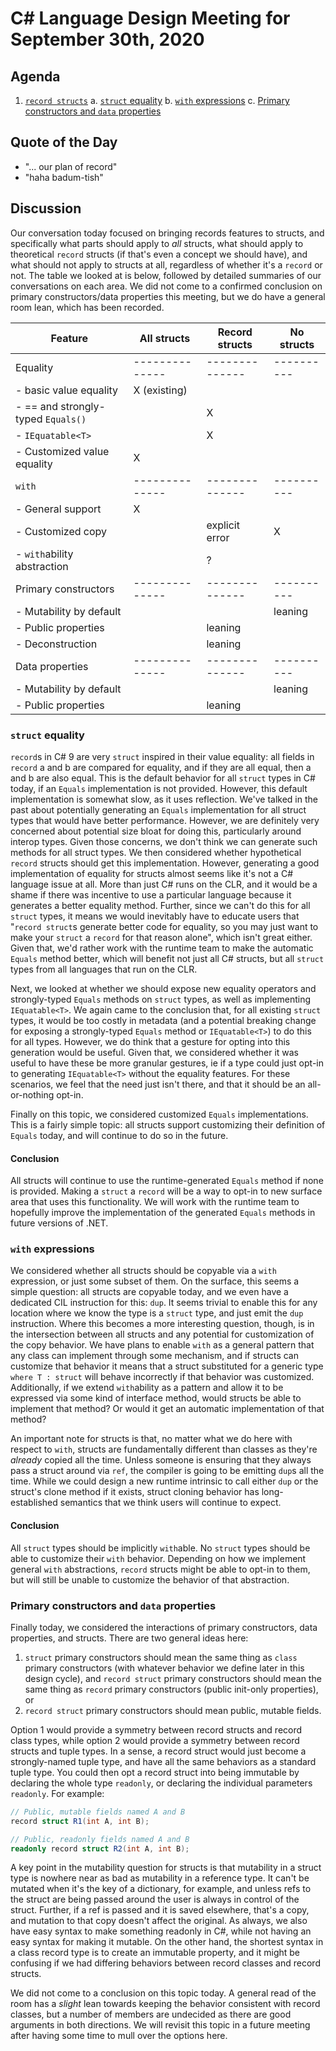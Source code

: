 # C# Language Design Meeting for September 30th, 2020

## Agenda

1. [`record structs`](#record-structs)
    a. [`struct` equality](#struct-equality)
    b. [`with` expressions](#with-expressions)
    c. [Primary constructors and `data` properties](#primary-constructors-and-data-properties)

## Quote of the Day

- "... our plan of record"
- "haha badum-tish"

## Discussion

Our conversation today focused on bringing records features to structs, and specifically what parts should apply
to _all_ structs, what should apply to theoretical `record` structs (if that's even a concept we should have), and
what should not apply to structs at all, regardless of whether it's a `record` or not. The table we looked at is
below, followed by detailed summaries of our conversations on each area. We did not come to a confirmed conclusion
on primary constructors/data properties this meeting, but we do have a general room lean, which has been recorded.

|Feature                           |All structs   |Record structs|No structs|
|----------------------------------|--------------|--------------|----------|
|Equality                          |--------------|--------------|----------|
|- basic value equality            | X (existing) |              |          |
|- == and strongly-typed `Equals()`|              |      X       |          |
|- `IEquatable<T>`                 |              |      X       |          |
|- Customized value equality       |      X       |              |          |
|`with`                            |--------------|--------------|----------|
|- General support                 |      X       |              |          |
|- Customized copy                 |              |explicit error|    X     |
|- `with`ability abstraction       |              |      ?       |          |
|Primary constructors              |--------------|--------------|----------|
|- Mutability by default           |              |              | leaning  |
|- Public properties               |              |   leaning    |          |
|- Deconstruction                  |              |   leaning    |          |
|Data properties                   |--------------|--------------|----------|
|- Mutability by default           |              |              | leaning  |
|- Public properties               |              |   leaning    |          |

### `struct` equality

`record`s in C# 9 are very `struct` inspired in their value equality: all fields in `record` a and b are compared
for equality, and if they are all equal, then a and b are also equal. This is the default behavior for all `struct`
types in C# today, if an `Equals` implementation is not provided. However, this default implementation is somewhat
slow, as it uses reflection. We've talked in the past about potentially generating an `Equals` implementation for
all struct types that would have better performance. However, we are definitely very concerned about potential size
bloat for doing this, particularly around interop types. Given those concerns, we don't think we can generate such
methods for all struct types. We then considered whether hypothetical `record` structs should get this implementation.
However, generating a good implementation of equality for structs almost seems like it's not a C# language issue at
all. More than just C# runs on the CLR, and it would be a shame if there was incentive to use a particular language
because it generates a better equality method. Further, since we can't do this for all `struct` types, it means we
would inevitably have to educate users that "`record struct`s generate better code for equality, so you may just
want to make your `struct` a `record` for that reason alone", which isn't great either. Given that, we'd rather work
with the runtime team to make the automatic `Equals` method better, which will benefit not just all C# structs,
but all `struct` types from all languages that run on the CLR.

Next, we looked at whether we should expose new equality operators and strongly-typed `Equals` methods on `struct`
types, as well as implementing `IEquatable<T>`. We again came to the conclusion that, for all existing `struct`
types, it would be too costly in metadata (and a potential breaking change for exposing a strongly-typed `Equals`
method or `IEquatable<T>`) to do this for all types. However, we do think that a gesture for opting into this
generation would be useful. Given that, we considered whether it was useful to have these be more granular gestures,
ie if a type could just opt-in to generating `IEquatable<T>` without the equality features. For these scenarios, we
feel that the need just isn't there, and that it should be an all-or-nothing opt-in.

Finally on this topic, we considered customized `Equals` implementations. This is a fairly simple topic: all structs
support customizing their definition of `Equals` today, and will continue to do so in the future.

#### Conclusion

All structs will continue to use the runtime-generated `Equals` method if none is provided. Making a `struct` a
`record` will be a way to opt-in to new surface area that uses this functionality. We will work with the runtime
team to hopefully improve the implementation of the generated `Equals` methods in future versions of .NET.

### `with` expressions

We considered whether all structs should be copyable via a `with` expression, or just some subset of them. On the
surface, this seems a simple question: all structs are copyable today, and we even have a dedicated CIL instruction
for this: `dup`. It seems trivial to enable this for any location where we know the type is a `struct` type, and
just emit the `dup` instruction. Where this becomes a more interesting question, though, is in the intersection
between all structs and any potential for customization of the copy behavior. We have plans to enable `with`
as a general pattern that any class can implement through some mechanism, and if structs can customize that behavior
it means that a struct substituted for a generic type `where T : struct` will behave incorrectly if that behavior
was customized. Additionally, if we extend `with`ability as a pattern and allow it to be expressed via some kind of
interface method, would structs be able to implement that method? Or would it get an automatic implementation of
that method?

An important note for structs is that, no matter what we do here with respect to `with`, structs are fundamentally
different than classes as they're _already_ copied all the time. Unless someone is ensuring that they always pass
a struct around via `ref`, the compiler is going to be emitting `dup`s all the time. While we could design a new
runtime intrinsic to call either `dup` or the struct's clone method if it exists, struct cloning behavior has long-
established semantics that we think users will continue to expect.

#### Conclusion

All `struct` types should be implicitly `with`able. No `struct` types should be able to customize their `with`
behavior. Depending on how we implement general `with` abstractions, `record` structs might be able to opt-in to them,
but will still be unable to customize the behavior of that abstraction.

### Primary constructors and `data` properties

Finally today, we considered the interactions of primary constructors, data properties, and structs. There are two
general ideas here:

1. `struct` primary constructors should mean the same thing as `class` primary constructors (with whatever behavior
we define later in this design cycle), and `record struct` primary constructors should mean the same thing as
`record` primary constructors (public init-only properties), or
2. `record struct` primary constructors should mean public, mutable fields.

Option 1 would provide a symmetry between record structs and record class types, while option 2 would provide a
symmetry between record structs and tuple types. In a sense, a record struct would just become a strongly-named tuple
type, and have all the same behaviors as a standard tuple type. You could then opt a record struct into being
immutable by declaring the whole type `readonly`, or declaring the individual parameters `readonly`. For example:

```cs
// Public, mutable fields named A and B
record struct R1(int A, int B);

// Public, readonly fields named A and B
readonly record struct R2(int A, int B);
```

A key point in the mutability question for structs is that mutability in a struct type is nowhere near as bad as
mutability in a reference type. It can't be mutated when it's the key of a dictionary, for example, and unless
refs to the struct are being passed around the user is always in control of the struct. Further, if a ref is passed
and it is saved elsewhere, that's a copy, and mutation to that copy doesn't affect the original. As always, we also
have easy syntax to make something readonly in C#, while not having an easy syntax for making it mutable. On the other
hand, the shortest syntax in a class record type is to create an immutable property, and it might be confusing if
we had differing behaviors between record classes and record structs.

We did not come to a conclusion on this topic today. A general read of the room has a _slight_ lean towards keeping
the behavior consistent with record classes, but a number of members are undecided as there are good arguments in
both directions. We will revisit this topic in a future meeting after having some time to mull over the options here.
